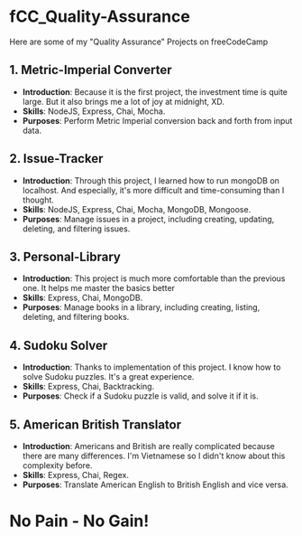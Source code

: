 # fCC_Quality-Assurance
Here are some of my "Quality Assurance" Projects on freeCodeCamp

## 1. Metric-Imperial Converter
- **Introduction**: Because it is the first project, the investment time is quite large. But it also brings me a lot of joy at midnight, XD.
- **Skills**: NodeJS, Express, Chai, Mocha.
- **Purposes**: Perform Metric Imperial conversion back and forth from input data.

## 2. Issue-Tracker
- **Introduction**: Through this project, I learned how to run mongoDB on localhost. And especially, it's more difficult and time-consuming than I thought.
- **Skills**: NodeJS, Express, Chai, Mocha, MongoDB, Mongoose.
- **Purposes**: Manage issues in a project, including creating, updating, deleting, and filtering issues.

## 3. Personal-Library
- **Introduction**: This project is much more comfortable than the previous one. It helps me master the basics better
- **Skills**: Express, Chai, MongoDB.
- **Purposes**: Manage books in a library, including creating, listing, deleting, and filtering books.

## 4. Sudoku Solver
- **Introduction**: Thanks to implementation of this project. I know how to solve Sudoku puzzles. It's a great experience.
- **Skills**: Express, Chai, Backtracking.
- **Purposes**: Check if a Sudoku puzzle is valid, and solve it if it is.

## 5. American British Translator
- **Introduction**: Americans and British are really complicated because there are many differences. I'm Vietnamese so I didn't know about this complexity before.
- **Skills**: Express, Chai, Regex.
- **Purposes**: Translate American English to British English and vice versa.

# No Pain - No Gain!